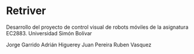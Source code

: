 # Retriver

Desarrollo del proyecto de control visual de robots móviles de la asignatura EC2883. Universidad Simón Bolívar

Jorge Garrido
Adrián Higuerey
Juan Pereira
Ruben Vasquez

